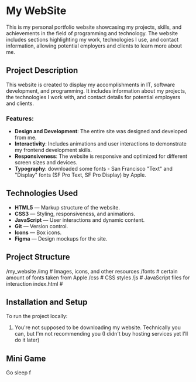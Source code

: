 # My WebSite

This is my personal portfolio website showcasing my projects, skills, and achievements in the field of programming and technology. The website includes sections highlighting my work, technologies I use, and contact information, allowing potential employers and clients to learn more about me.

## Project Description

This website is created to display my accomplishments in IT, software development, and programming. It includes information about my projects, the technologies I work with, and contact details for potential employers and clients.

### Features:
- **Design and Development**: The entire site was designed and developed from me.
- **Interactivity**: Includes animations and user interactions to demonstrate my frontend development skills.
- **Responsiveness**: The website is responsive and optimized for different screen sizes and devices.
- **Typography**: downloaded some fonts - San Francisco "Text" and "Display" fonts (SF Pro Text, SF Pro Display) by Apple.

## Technologies Used

- **HTML5** — Markup structure of the website.
- **CSS3** — Styling, responsiveness, and animations.
- **JavaScript** — User interactions and dynamic content.
- **Git** — Version control.
- **Icons** — Box icons.
- **Figma** — Design mockups for the site.

## Project Structure
/my_website /img # Images, icons, and other resources /fonts # certain amount of fonts taken from Apple /css # CSS styles /js # JavaScript files for interaction index.html #

## Installation and Setup

To run the project locally:

1. You're not supposed to be downloading my website. Technically you can, but I'm not recommending you (I didn't buy hosting services yet I'll do it later)

## Mini Game

Go sleep f
